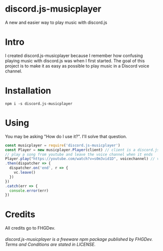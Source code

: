 # discord.js-musicplayer
A new and easier way to play music with discord.js

# Intro
I created discord.js-musicplayer because I remember how confusing playing music with discord.js was when I first started.
The goal of this project is to make it as easy as possible to play music in a Discord voice channel.

# Installation

`npm i -s discord.js-musicplayer`

# Using
You may be asking "How do I use it?". I'll solve that question.

```js
const musicplayer = require('discord.js-musicplayer')
const Player = new musicplayer.Player(client) // client is a discord.js client object
// play a song from youtube and leave the voice channel when it ends
Player.play("https://youtube.com/watch?v=s0m3vid1D", voicechannel) // voicechannel is a discord.js VoiceChannel object
.then(dispatcher => {
  dispatcher.on('end', r => {
    vc.leave()
  })
})
.catch(err => {
  console.error(err)
})
```

# Credits
All credits go to FHGDev.


###### discord.js-musicplayer is a freeware npm package published by FHGDev. Terms and Conditions are stated in LICENSE.
